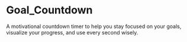# Goal_Countdown
A motivational countdown timer to help you stay focused on your goals, visualize your progress, and use every second wisely.
